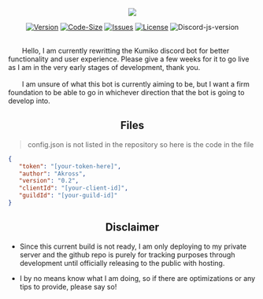 <center><img src="https://capsule-render.vercel.app/api?type=waving&color=0:b87f46,100:c4668a&height=200&section=header&text=Kumiko&fontSize=80&fontAlignY=35" />

[![Version][version-shield]](repo-url)
[![Code-Size][code-size-shield]](repo-url)
[![Issues][issues-sheild]](repo-url)
[![License][license-shield]](repo-url)
![Discord-js-version][discord-js]
<br></br>
</center>


<div>
    <p>
    &emsp;&emsp;Hello, I am currently rewritting the Kumiko discord bot for better functionality and user experience. Please give a few weeks for it to go live as I am in the very early stages of development, thank you.
    <br></br>
    &emsp;&emsp;I am unsure of what this bot is currently aiming to be, but I want a firm foundation to be able to go in whichever direction that the bot is going to develop into.
    </p>
</div>

<div align="center"><h2>Files</h2></div>

> config.json is not listed in the repository so here is the code in the file

 ```json
{
    "token": "[your-token-here]",
    "author": "Akross",
    "version": "0.2",
    "clientId": "[your-client-id]",
    "guildId": "[your-guild-id]"
}
```

<div align="center"><h2>Disclaimer</h2></div>

- Since this current build is not ready, I am only deploying to my private server and the github repo is purely for tracking purposes through development until officially releasing to the public with hosting.

- I by no means know what I am doing, so if there are optimizations or any tips to provide, please say so!

[version-shield]: https://img.shields.io/github/v/release/akr0ss/kumiko-discord-bot?include_prereleases
[repo-url]: https://github.com/akr0ss/kumiko-discord-bot
[code-size-shield]: https://img.shields.io/github/languages/code-size/akr0ss/kumiko-discord-bot
[issues-sheild]: https://img.shields.io/github/issues/akr0ss/kumiko-discord-bot
[license-shield]: https://img.shields.io/github/license/akr0ss/kumiko-discord-bot
[discord-js]: https://img.shields.io/badge/Discord.js-v14.7.1-%232C7D59